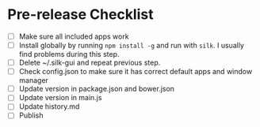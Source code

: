 # Pre-release Checklist

- [ ] Make sure all included apps work
- [ ] Install globally by running `npm install -g` and run with `silk`. I usually find problems during this step.
- [ ] Delete ~/.silk-gui and repeat previous step.
- [ ] Check config.json to make sure it has correct default apps and window manager
- [ ] Update version in package.json and bower.json
- [ ] Update version in main.js
- [ ] Update history.md
- [ ] Publish
